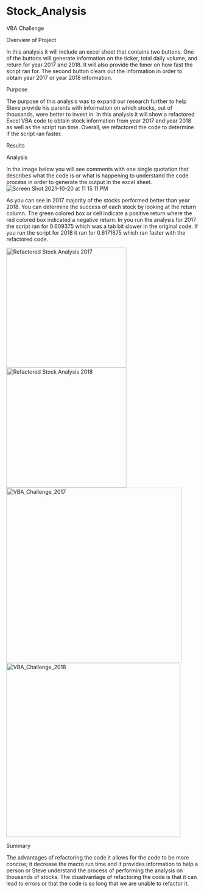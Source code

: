 # Stock_Analysis
VBA Challenge

Overview of Project 

In this analysis it will include an excel sheet that contains two buttons. One of the buttons will generate information on the ticker, total daily volume, and return for year 2017 and 2018. It will also provide the timer on how fast the script ran for. The second button clears out the information in order to obtain year 2017 or year 2018 information. 

Purpose 

The purpose of this analysis was to expand our research further to help Steve provide his parents with information on which stocks, out of thousands, were better to invest in. In this analysis it will show a refactored Excel VBA code to obtain stock information from year 2017 and year 2018 as well as the script run time. Overall, we refactored the code to determine if the script ran faster.

Results

Analysis 

In the image below you will see comments with one single quotation that describes what the code is or what is happening to understand the code process in order to generate the output in the excel sheet. 
![Screen Shot 2021-10-20 at 11 15 11 PM](https://user-images.githubusercontent.com/91230916/138207466-3f5abcce-759f-4c09-8af9-3685b6542003.png)


As you can see in 2017 majority of the stocks performed better than year 2018. You can determine the success of each stock by looking at the return column. The green colored box or cell indicate a positive return where the red colored box indicated a negative return. In you run the analysis for 2017 the script ran for 0.609375 which was a tab bit slower in the original code. If you run the script for 2018 it ran for 0.6171875 which ran faster with the refactored code. 

<img width="315" alt="Refactored Stock Analysis 2017" src="https://user-images.githubusercontent.com/91230916/138207502-134c9cd3-6955-4538-9a9d-25219d7596b2.png">
<img width="315" alt="Refactored Stock Analysis 2018" src="https://user-images.githubusercontent.com/91230916/138207515-8b7f4352-6e2d-4b5e-822a-93c45dfd3fc5.png">
<img width="460" alt="VBA_Challenge_2017" src="https://user-images.githubusercontent.com/91230916/138207523-689ff830-04c1-417e-a26b-fe23fa7809e9.png">
<img width="457" alt="VBA_Challenge_2018" src="https://user-images.githubusercontent.com/91230916/138207639-902e9fa1-32d8-4e49-899f-7f52d594a32a.png">


Summary

The advantages of refactoring the code it allows for the code to be more concise; it decrease the macro run time and it provides information to help a person or Steve understand the process of performing the analysis on thousands of stocks.  The disadvantage of refactoring the code is that it can lead to errors or that the code is so long that we are unable to refactor it. 
